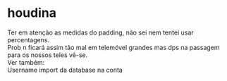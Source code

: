 # houdina

Ter em atenção as medidas do padding, não sei nem tentei usar percentagens. </br>
Prob n ficará assim tão mal em telemóvel grandes mas dps na passagem para os nossos teles vê-se.</br>
Ver também:</br>
Username import da database na conta</br>